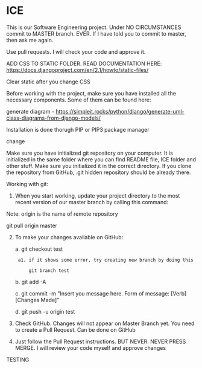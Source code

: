 # ICE

This is our Software Engineering project. Under NO CIRCUMSTANCES commit to MASTER branch. EVER. 
If I have told you to commit to master, then ask me again. 

Use pull requests. I will check your code and approve it.

ADD CSS TO STATIC FOLDER. READ DOCUMENTATION HERE: https://docs.djangoproject.com/en/2.1/howto/static-files/


Clear static after you change CSS

Before working with the project, make sure you have installed all the necessary components. Some of them can be found here:

generate diagram - https://simpleit.rocks/python/django/generate-uml-class-diagrams-from-django-models/

Installation is done thorugh PIP or PIP3 package manager

change

Make sure you have initialized git repository on your computer. It is initialized in the same folder where you can find README file, ICE folder and other stuff. Make sure you initialized it in the correct directory. If you clone the repository from GitHub, .git hidden repository should be already there. 

Working with git:

1. When you start working, update your project directory to the most recent version of our master branch by calling this command:

Note: origin is the name of remote repository

git pull origin master

2. To make your changes available on GitHub:

	a. git checkout test
	
		a1. if it shows some error, try creating new branch by doing this
		
			git branch test 
	b. git add -A
	
	c. git commit -m "Insert you message here. Form of message: [Verb] [Changes Made]"
	
	d. git push -u origin test

3. Check GitHub. Changes will not appear on Master Branch yet. 
   You need to create a Pull Request. Can be done on GitHub

4. Just follow the Pull Request instructions. BUT NEVER. NEVER PRESS MERGE.
   I will review your code myself and approve changes
   
   

TESTING

   
  
